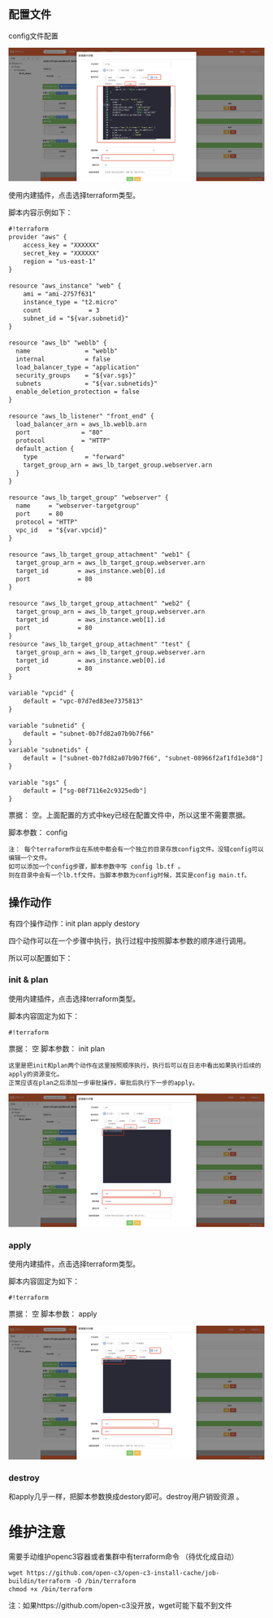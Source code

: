 ## 配置文件
config文件配置

![terraform-config](/terraform/images/terraform-config.png)

使用内建插件，点击选择terraform类型。

脚本内容示例如下：

```
#!terraform
provider "aws" {
    access_key = "XXXXXX"
    secret_key = "XXXXXX"
    region = "us-east-1"
}

resource "aws_instance" "web" {
    ami = "ami-2757f631"
    instance_type = "t2.micro"
    count             = 3
    subnet_id = "${var.subnetid}"
}

resource "aws_lb" "weblb" {
  name               = "weblb"
  internal           = false
  load_balancer_type = "application"
  security_groups    = "${var.sgs}"
  subnets            = "${var.subnetids}"
  enable_deletion_protection = false
}

resource "aws_lb_listener" "front_end" {
  load_balancer_arn = aws_lb.weblb.arn
  port              = "80"
  protocol          = "HTTP"
  default_action {
    type             = "forward"
    target_group_arn = aws_lb_target_group.webserver.arn
  }
}

resource "aws_lb_target_group" "webserver" {
  name     = "webserver-targetgroup"
  port     = 80
  protocol = "HTTP"
  vpc_id   = "${var.vpcid}"
}

resource "aws_lb_target_group_attachment" "web1" {
  target_group_arn = aws_lb_target_group.webserver.arn
  target_id        = aws_instance.web[0].id
  port             = 80
}

resource "aws_lb_target_group_attachment" "web2" {
  target_group_arn = aws_lb_target_group.webserver.arn
  target_id        = aws_instance.web[1].id
  port             = 80
}
resource "aws_lb_target_group_attachment" "test" {
  target_group_arn = aws_lb_target_group.webserver.arn
  target_id        = aws_instance.web[0].id
  port             = 80
}

variable "vpcid" {
    default = "vpc-07d7ed83ee7375813"
}

variable "subnetid" {
    default = "subnet-0b7fd82a07b9b7f66"
}
variable "subnetids" {
    default = ["subnet-0b7fd82a07b9b7f66", "subnet-08966f2af1fd1e3d8"]
}

variable "sgs" {
    default = ["sg-08f7116e2c9325edb"]
}
```

票据： 空。上面配置的方式中key已经在配置文件中，所以这里不需要票据。

脚本参数： config

```
注： 每个terraform作业在系统中都会有一个独立的目录存放config文件。没错config可以编辑一个文件。
如可以添加一个config步骤，脚本参数中写 config lb.tf 。
则在目录中会有一个lb.tf文件。当脚本参数为config时候，其实是config main.tf。
```

## 操作动作
有四个操作动作：init plan apply destory
 
四个动作可以在一个步骤中执行，执行过程中按照脚本参数的顺序进行调用。

所以可以配置如下：
 
### init & plan

使用内建插件，点击选择terraform类型。

脚本内容固定为如下：
```
#!terraform
```
票据： 空
脚本参数： init plan
```
这里是把init和plan两个动作在这里按照顺序执行，执行后可以在日志中看出如果执行后续的apply的资源变化。
正常应该在plan之后添加一步审批操作，审批后执行下一步的apply。
```

 ![terraform-plan](/terraform/images/terraform-plan.png)

### apply
使用内建插件，点击选择terraform类型。

脚本内容固定为如下：
```
#!terraform
```

票据： 空
脚本参数： apply

 ![terraform-apply](/terraform/images/terraform-apply.png)

 ### destroy

和apply几乎一样，把脚本参数换成destory即可。destroy用户销毁资源 。


# 维护注意

需要手动维护openc3容器或者集群中有terraform命令 （待优化成自动）
```
wget https://github.com/open-c3/open-c3-install-cache/job-buildin/terraform -O /bin/terraform
chmod +x /bin/terraform
```

注：如果https://github.com/open-c3没开放，wget可能下载不到文件